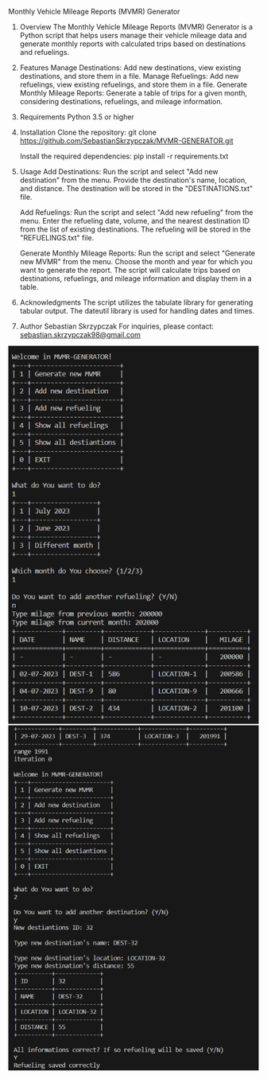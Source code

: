 

Monthly Vehicle Mileage Reports (MVMR) Generator


1. Overview
    The Monthly Vehicle Mileage Reports (MVMR) Generator is a Python script that helps users manage their vehicle mileage data and generate monthly reports with        calculated trips based on destinations and refuelings.

2. Features
    Manage Destinations: Add new destinations, view existing destinations, and store them in a file.
    Manage Refuelings: Add new refuelings, view existing refuelings, and store them in a file.
    Generate Monthly Mileage Reports: Generate a table of trips for a given month, considering destinations, refuelings, and mileage information.

3. Requirements
    Python 3.5 or higher

4. Installation
    Clone the repository:
      git clone https://github.com/SebastianSkrzypczak/MVMR-GENERATOR.git
    
    Install the required dependencies:
      pip install -r requirements.txt

5. Usage
    Add Destinations:
      Run the script and select "Add new destination" from the menu.
      Provide the destination's name, location, and distance.
      The destination will be stored in the "DESTINATIONS.txt" file.

    Add Refuelings:
      Run the script and select "Add new refueling" from the menu.
      Enter the refueling date, volume, and the nearest destination ID from the list of existing destinations.
      The refueling will be stored in the "REFUELINGS.txt" file.
   
    Generate Monthly Mileage Reports:
      Run the script and select "Generate new MVMR" from the menu.
      Choose the month and year for which you want to generate the report.
      The script will calculate trips based on destinations, refuelings, and mileage information and display them in a table.

6. Acknowledgments
    The script utilizes the tabulate library for generating tabular output.
    The dateutil library is used for handling dates and times.

7. Author
    Sebastian Skrzypczak
    For inquiries, please contact: sebastian.skrzypczak98@gmail.com
   
![alt text](1.png)
![alt_text](2.png)
